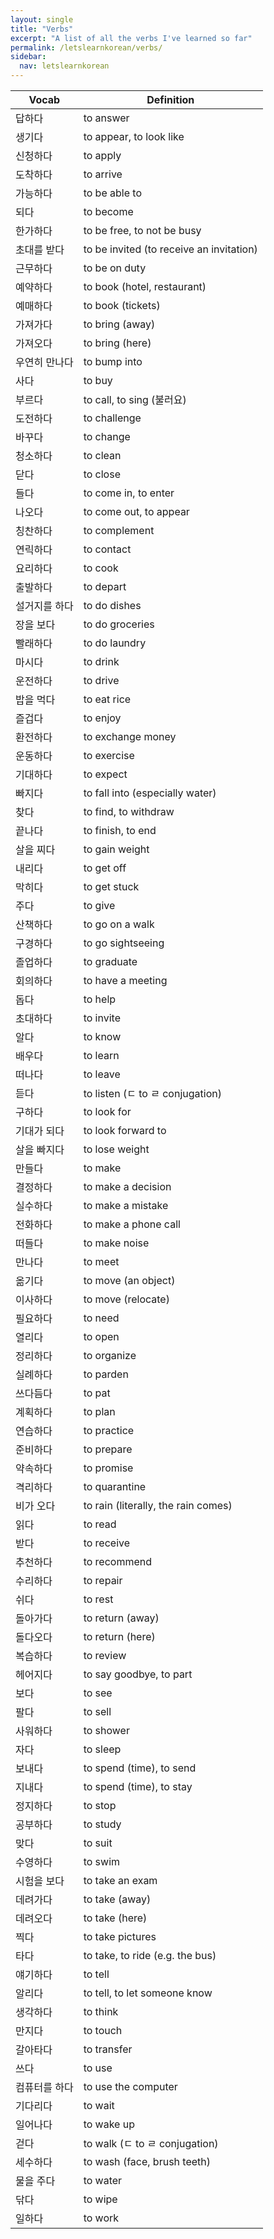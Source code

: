 ```yaml
---
layout: single
title: "Verbs"
excerpt: "A list of all the verbs I've learned so far"
permalink: /letslearnkorean/verbs/
sidebar:
  nav: letslearnkorean
---
```


| Vocab         | Definition                               |
| ------------- | ---------------------------------------- |
| 답하다        | to answer                                |
| 생기다        | to appear, to look like                  |
| 신청하다      | to apply                                 |
| 도착하다      | to arrive                                |
| 가능하다      | to be able to                            |
| 되다          | to become                                |
| 한가하다      | to be free, to not be busy               |
| 초대를 받다   | to be invited (to receive an invitation) |
| 근무하다      | to be on duty                            |
| 예약하다      | to book (hotel, restaurant)              |
| 예매하다      | to book (tickets)                        |
| 가져가다      | to bring (away)                          |
| 가져오다      | to bring (here)                          |
| 우연히 만나다 | to bump into                             |
| 사다          | to buy                                   |
| 부르다        | to call, to sing (불러요)                |
| 도전하다      | to challenge                             |
| 바꾸다        | to change                                |
| 청소하다      | to clean                                 |
| 닫다          | to close                                 |
| 들다          | to come in, to enter                     |
| 나오다        | to come out, to appear                   |
| 칭찬하다      | to complement                            |
| 연릭하다      | to contact                               |
| 요리하다      | to cook                                  |
| 출발하다      | to depart                                |
| 설거지를 하다 | to do dishes                             |
| 장을 보다     | to do groceries                          |
| 빨래하다      | to do laundry                            |
| 마시다        | to drink                                 |
| 운전하다      | to drive                                 |
| 밥을 먹다     | to eat rice                              |
| 즐겁다        | to enjoy                                 |
| 환전하다      | to exchange money                        |
| 운동하다      | to exercise                              |
| 기대하다      | to expect                                |
| 빠지다        | to fall into (especially water)          |
| 찾다          | to find, to withdraw                     |
| 끝나다        | to finish, to end                        |
| 살을 찌다     | to gain weight                           |
| 내리다        | to get off                               |
| 막히다        | to get stuck                             |
| 주다          | to give                                  |
| 산책하다      | to go on a walk                          |
| 구경하다      | to go sightseeing                        |
| 졸업하다      | to graduate                              |
| 회의하다      | to have a meeting                        |
| 돕다          | to help                                  |
| 초대하다      | to invite                                |
| 알다          | to know                                  |
| 배우다        | to learn                                 |
| 떠나다        | to leave                                 |
| 듣다          | to listen (ㄷ to ㄹ conjugation)         |
| 구하다        | to look for                              |
| 기대가 되다   | to look forward to                       |
| 살을 빠지다   | to lose weight                           |
| 만들다        | to make                                  |
| 결정하다      | to make a decision                       |
| 실수하다      | to make a mistake                        |
| 전화하다      | to make a phone call                     |
| 떠들다        | to make noise                            |
| 만나다        | to meet                                  |
| 옮기다        | to move (an object)                      |
| 이사하다      | to move (relocate)                       |
| 필요하다      | to need                                  |
| 열리다        | to open                                  |
| 정리하다      | to organize                              |
| 실례하다      | to parden                                |
| 쓰다듬다      | to pat                                   |
| 계획하다      | to plan                                  |
| 연습하다      | to practice                              |
| 준비하다      | to prepare                               |
| 약속하다      | to promise                               |
| 격리하다      | to quarantine                            |
| 비가 오다     | to rain (literally, the rain comes)      |
| 읽다          | to read                                  |
| 받다          | to receive                               |
| 추천하다      | to recommend                             |
| 수리하다      | to repair                                |
| 쉬다          | to rest                                  |
| 돌아가다      | to return (away)                         |
| 돌다오다      | to return (here)                         |
| 복습하다      | to review                                |
| 헤어지다      | to say goodbye, to part                  |
| 보다          | to see                                   |
| 팔다          | to sell                                  |
| 사워하다      | to shower                                |
| 자다          | to sleep                                 |
| 보내다        | to spend (time), to send                 |
| 지내다        | to spend (time), to stay                 |
| 정지하다      | to stop                                  |
| 공부하다      | to study                                 |
| 맞다          | to suit                                  |
| 수영하다      | to swim                                  |
| 시험을 보다   | to take an exam                          |
| 데려가다      | to take (away)                           |
| 데려오다      | to take (here)                           |
| 찍다          | to take pictures                         |
| 타다          | to take, to ride (e.g. the bus)          |
| 얘기하다      | to tell                                  |
| 알리다        | to tell, to let someone know             |
| 생각하다      | to think                                 |
| 만지다        | to touch                                 |
| 갈아타다      | to transfer                              |
| 쓰다          | to use                                   |
| 컴퓨터를 하다 | to use the computer                      |
| 기다리다      | to wait                                  |
| 일어나다      | to wake up                               |
| 걷다          | to walk (ㄷ to ㄹ conjugation)           |
| 세수하다      | to wash (face, brush teeth)              |
| 물을 주다     | to water                                 |
| 닦다          | to wipe                                  |
| 일하다        | to work                                  |
